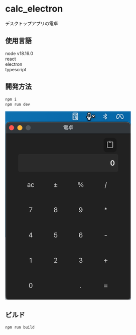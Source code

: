 # calc_electron

デスクトップアプリの電卓

## 使用言語

node v18.16.0  
react  
electron  
typescript  

## 開発方法

```bash
npm i
npm run dev
```
<img src='./public/スクリーンショット 2023-07-18 18.26.46.png'  width=400 />

## ビルド

```bash
npm run build
```